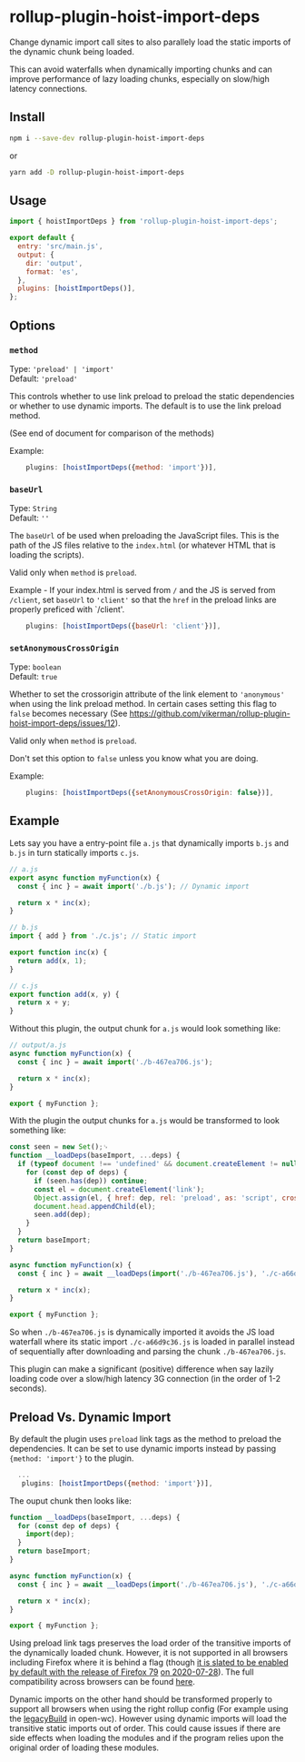 # rollup-plugin-hoist-import-deps

Change dynamic import call sites to also parallely load the static imports of the dynamic chunk being loaded.

This can avoid waterfalls when dynamically importing chunks and can improve performance of lazy loading chunks, especially on slow/high latency connections.

## Install

```sh
npm i --save-dev rollup-plugin-hoist-import-deps
```

or

```sh
yarn add -D rollup-plugin-hoist-import-deps
```

## Usage

```js
import { hoistImportDeps } from 'rollup-plugin-hoist-import-deps';

export default {
  entry: 'src/main.js',
  output: {
    dir: 'output',
    format: 'es',
  },
  plugins: [hoistImportDeps()],
};
```

## Options

### `method`

Type: `'preload' | 'import'`<br>
Default: `'preload'`

This controls whether to use link preload to preload the static dependencies or whether to use dynamic imports. The default is to use the link preload method.

(See end of document for comparison of the methods)

Example:

```js
    plugins: [hoistImportDeps({method: 'import'})],
```

### `baseUrl`

Type: `String`<br>
Default: `''`

The `baseUrl` of be used when preloading the JavaScript files. This is the path of the JS files relative to the `index.html` (or whatever HTML that is loading the scripts).

Valid only when `method` is `preload`.

Example - If your index.html is served from `/` and the JS is served from `/client`, set `baseUrl` to `'client'` so that the
`href` in the preload links are properly preficed with `/client'.

```js
    plugins: [hoistImportDeps({baseUrl: 'client'})],
```

### `setAnonymousCrossOrigin`

Type: `boolean`<br>
Default: `true`

Whether to set the crossorigin attribute of the link element to `'anonymous'` when using the link preload method. In certain cases setting this flag to `false` becomes necessary (See https://github.com/vikerman/rollup-plugin-hoist-import-deps/issues/12).

Valid only when `method` is `preload`.

Don't set this option to `false` unless you know what you are doing.

Example:

```js
    plugins: [hoistImportDeps({setAnonymousCrossOrigin: false})],
```

## Example

Lets say you have a entry-point file `a.js` that dynamically imports `b.js`
and `b.js` in turn statically imports `c.js`.

```js
// a.js
export async function myFunction(x) {
  const { inc } = await import('./b.js'); // Dynamic import

  return x * inc(x);
}
```

```js
// b.js
import { add } from './c.js'; // Static import

export function inc(x) {
  return add(x, 1);
}
```

```js
// c.js
export function add(x, y) {
  return x + y;
}
```

Without this plugin, the output chunk for `a.js` would look something like:

```js
// output/a.js
async function myFunction(x) {
  const { inc } = await import('./b-467ea706.js');

  return x * inc(x);
}

export { myFunction };
```

With the plugin the output chunks for `a.js` would be transformed to look
something like:

```js
const seen = new Set();␊
function __loadDeps(baseImport, ...deps) {
  if (typeof document !== 'undefined' && document.createElement != null && document.head != null) {
    for (const dep of deps) {
      if (seen.has(dep)) continue;
      const el = document.createElement('link');
      Object.assign(el, { href: dep, rel: 'preload', as: 'script', crossOrigin: 'anonymous', onload: () => el.remove() });
      document.head.appendChild(el);
      seen.add(dep);
    }
  }
  return baseImport;
}

async function myFunction(x) {
  const { inc } = await __loadDeps(import('./b-467ea706.js'), './c-a66d9c36.js');

  return x * inc(x);
}

export { myFunction };
```

So when `./b-467ea706.js` is dynamically imported it avoids the JS load
waterfall where its static import `./c-a66d9c36.js` is loaded in parallel
instead of sequentially after downloading and parsing the chunk
`./b-467ea706.js`.

This plugin can make a significant (positive) difference when say lazily loading
code over a slow/high latency 3G connection (in the order of 1-2 seconds).

## Preload Vs. Dynamic Import

By default the plugin uses `preload` link tags as the method to preload the
dependencies. It can be set to use dynamic imports instead by passing `{method: 'import'}` to the plugin.

```js
  ...
   plugins: [hoistImportDeps({method: 'import'})],
```

The ouput chunk then looks like:

```js
function __loadDeps(baseImport, ...deps) {
  for (const dep of deps) {
    import(dep);
  }
  return baseImport;
}

async function myFunction(x) {
  const { inc } = await __loadDeps(import('./b-467ea706.js'), './c-a66d9c36.js');

  return x * inc(x);
}

export { myFunction };
```

Using preload link tags preserves the load order of the transitive imports of
the dynamically loaded chunk. However, it is not supported in all browsers
including Firefox where it is behind a flag (though [it is slated to be enabled by default with the release of Firefox 79](https://developer.mozilla.org/en-US/docs/Mozilla/Firefox/Experimental_features#HTML) [on 2020-07-28](https://wiki.mozilla.org/Release_Management/Calendar)). The full compatibility across
browsers can be found [here](https://caniuse.com/#feat=link-rel-preload).

Dynamic imports on the other hand should be transformed properly to support
all browsers when using the right rollup config (For example using the
[legacyBuild](https://open-wc.org/building/building-rollup.html#supporting-older-browsers) in open-wc).
However using dynamic imports will load the transitive static imports out of order.
This could cause issues if there are side effects when loading the modules and if the program
relies upon the original order of loading these modules.
